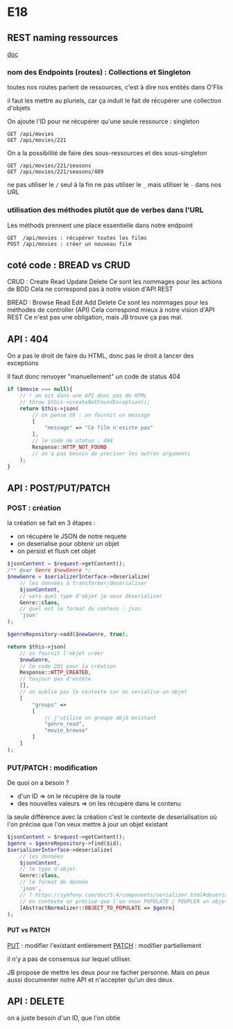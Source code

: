 # E18

## REST naming ressources

[doc](https://restfulapi.net/resource-naming/)

### nom des Endpoints (routes) : Collections et Singleton

toutes nos routes parlent de ressources, c'est à dire nos entités dans O'Flix

il faut les mettre au pluriels, car ça induit le fait de récupérer une collection d'objets

On ajoute l'ID pour ne récupérer qu'une seule ressource : singleton

```text
GET /api/movies
GET /api/movies/221
```

On a la possibilité de faire des sous-ressources et des sous-singleton

```text
GET /api/movies/221/seasons
GET /api/movies/221/seasons/489
```

ne pas utiliser le `/` seul à la fin
ne pas utiliser le `_` mais utiliser le `-` dans nos URL

### utilisation des méthodes plutôt que de verbes dans l'URL

Les méthods prennent une place essentielle dans notre endpoint

```text
GET  /api/movies : récupérer toutes les films
POST /api/movies : créer un nouveau film
```

## coté code : BREAD vs CRUD

CRUD : Create Read Update Delete
Ce sont les nommages pour les actions de BDD
Cela ne correspond pas à notre vision d'API REST

BREAD : Browse Read Edit Add Delete
Ce sont les nommages pour les méthodes de controller (API)
Cela correspond mieux à notre vision d'API REST
Ce n'est pas une obligation, mais JB trouve ça pas mal.

## API : 404

On a pas le droit de faire du HTML, donc pas le droit à lancer des exceptions

Il faut donc renvoyer "manuellement" un code de status 404

```php
if ($movie === null){
    // ! on est dans une API donc pas de HTML
    // throw $this->createNotFoundException();
    return $this->json(
        // on pense UX : on fournit un message
        [
            "message" => "Ce film n'existe pas"
        ],
        // le code de status : 404
        Response::HTTP_NOT_FOUND
        // on a pas besoin de preciser les autres arguments
    );
}
```

## API : POST/PUT/PATCH

### POST : création

la création se fait en 3 étapes :

* on récupère le JSON de notre requete
* on deserialise pour obtenir un objet
* on persist et flush cet objet

```php
$jsonContent = $request->getContent();
/** @var Genre $newGenre */
$newGenre = $serializerInterface->deserialize(
    // les données à transformer/deserialiser
    $jsonContent,
    // vers quel type d'objet je veux deserialiser
    Genre::class,
    // quel est le format du contenu : json
    'json'
);

$genreRepository->add($newGenre, true);

return $this->json(
    // on fournit l'objet créer
    $newGenre,
    // le code 201 pour la création
    Response::HTTP_CREATED,
    // toujour pas d'entête
    [],
    // on oublie pas le contexte car on serialise un objet
    [
        "groups" =>
        [
            // j'utilise un groupe déjà existant
            "genre_read",
            "movie_browse"
        ]
    ]
);
```

### PUT/PATCH : modification

De quoi on a besoin ?

* d'un ID => on le récupère de la route
* des nouvelles valeurs => on les récupère dans le contenu

la seule différence avec la création c'est le contexte de deserialisation où l'on précise que l'on veux mettre à jour un objet existant

```php
$jsonContent = $request->getContent();
$genre = $genreRepository->find($id);
$serializerInterface->deserialize(
    // les données
    $jsonContent,
    // le type d'objet
    Genre::class,
    // le format de donnée
    'json',
    // ? https://symfony.com/doc/5.4/components/serializer.html#deserializing-in-an-existing-object
    // en contexte on précise que l'on veux POPULATE / PEUPLER un objet existant
    [AbstractNormalizer::OBJECT_TO_POPULATE => $genre]
);
```


#### PUT vs PATCH

[PUT](https://restfulapi.net/http-methods/#put) : modifier l'existant entièrement
[PATCH](https://restfulapi.net/http-methods/#patch) : modifier partiellement

il n'y a pas de consensus sur lequel utiliser.

JB propose de mettre les deux pour ne facher personne.
Mais on peux aussi documenter notre API et n'accepter qu'un des deux.

## API : DELETE

on a juste besoin d'un ID, que l'on obtie